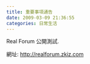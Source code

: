 ```yaml
---
title: 重要事項通告
date: 2009-03-09 21:36:55
categories: 日常生活
---
```


  
Real Forum 公開測試.  
  
網址: http://realforum.zkiz.com  